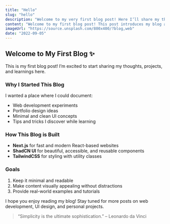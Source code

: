 ```yaml
---
title: "Hello"
slug: "hello"
description: "Welcome to my very first blog post! Here I’ll share my thoughts on building minimal and beautiful web portfolios."
content: "Welcome to my first blog post! This post introduces my blog and showcases how I structure content using Next.js and ShadCN components."
imageUrl: "https://source.unsplash.com/800x400/?blog,web"
date: "2022-09-05"
---
```


## Welcome to My First Blog ✨

This is my first blog post! I’m excited to start sharing my thoughts, projects, and learnings here.

### Why I Started This Blog

I wanted a place where I could document:

- Web development experiments
- Portfolio design ideas
- Minimal and clean UI concepts
- Tips and tricks I discover while learning

### How This Blog is Built

- **Next.js** for fast and modern React-based websites
- **ShadCN UI** for beautiful, accessible, and reusable components
- **TailwindCSS** for styling with utility classes

### Goals

1. Keep it minimal and readable
2. Make content visually appealing without distractions
3. Provide real-world examples and tutorials

I hope you enjoy reading my blog! Stay tuned for more posts on web development, UI design, and personal projects.

> “Simplicity is the ultimate sophistication.” – Leonardo da Vinci
